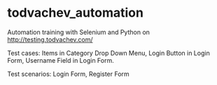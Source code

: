 # todvachev_automation

Automation training with Selenium and Python on http://testing.todvachev.com/

Test cases: Items in Category Drop Down Menu, Login Button in Login Form, Username Field in Login Form.

Test scenarios: Login Form, Register Form
